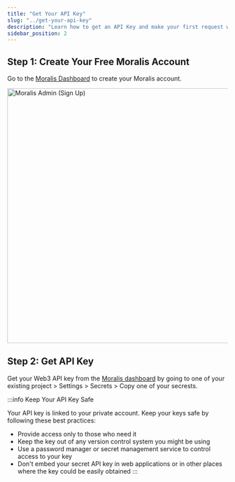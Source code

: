 ```yaml
---
title: "Get Your API Key"
slug: "../get-your-api-key"
description: "Learn how to get an API Key and make your first request with the Moralis API."
sidebar_position: 2
---
```


## Step 1: Create Your Free Moralis Account

Go to the <a href="https://admin.moralis.io/register" target="_blank">Moralis Dashboard</a> to create your Moralis account.

<img loading="eager" alt="Moralis Admin (Sign Up)" src="/img/content/d8b5b3d-Screen_Shot_2022-10-24_at_14.45.21.webp" width="1024" height="582" />

## Step 2: Get API Key

Get your Web3 API key from the [Moralis dashboard](https://admin.moralis.io/) by going to one of your existing project > Settings > Secrets > Copy one of your secrests.

:::info Keep Your API Key Safe

Your API key is linked to your private account. Keep your keys safe by following these best practices:

- Provide access only to those who need it
- Keep the key out of any version control system you might be using
- Use a password manager or secret management service to control access to your key
- Don't embed your secret API key in web applications or in other places where the key could be easily obtained
:::